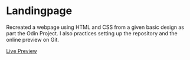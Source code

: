 # Landingpage

Recreated a webpage using HTML and CSS from a given basic design as part the Odin Project. I also practices setting up the repository and the online preview on Git. 

[Live Preview](https://sarav929.github.io/landing-page/)
